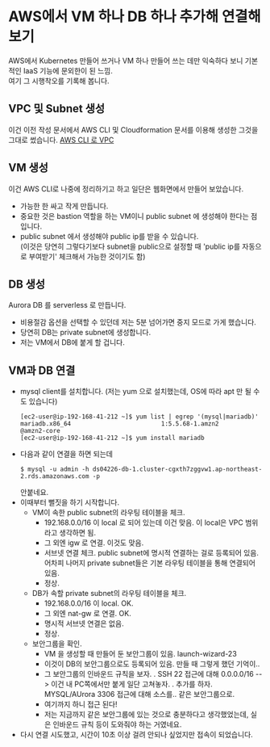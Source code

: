 # AWS에서 VM 하나 DB 하나 추가해 연결해 보기

AWS에서 Kubernetes 만들어 쓰거나 VM 하나 만들어 쓰는 데만 익숙하다 보니 기본적인 IaaS 기능에 문외한이 된 느낌.  
여기 그 시행착오를 기록해 봅니다.

## VPC 및 Subnet 생성

이건 이전 작성 문서에서 AWS CLI 및 Cloudformation 문서를 이용해 생성한 그것을 그대로 썼습니다.
[AWS CLI 로 VPC ](./aws-cli.md)

## VM 생성

이건 AWS CLI로 나중에 정리하기고 하고 일단은 웹화면에서 만들어 보았습니다.  
* 가능한 한 싸고 작게 만듭니다.  
* 중요한 것은 bastion 역할을 하는 VM이니 public subnet 에 생성해야 한다는 점입니다.  
* public subnet 에서 생성해야 public ip를 받을 수 있습니다.  
  (이것은 당연히 그렇다기보다 subnet을 public으로 설정할 때 'public ip를 자동으로 부여받기' 체크해서 가능한 것이기도 함)

## DB 생성

Aurora DB 를  serverless 로 만듭니다.  
* 비용절감 옵션을 선택할 수 있던데 저는 5분 넘어가면 중지 모드로 가게 했습니다.  
* 당연히 DB는 private subnet에 생성합니다.
* 저는 VM에서 DB에 붙게 할 겁니다.

## VM과 DB 연결

* mysql client를 설치합니다.  (저는 yum 으로 설치했는데, OS에 따라 apt 만 될 수도 있습니다)
  ```
  [ec2-user@ip-192-168-41-212 ~]$ yum list | egrep '(mysql|mariadb)'
  mariadb.x86_64                         1:5.5.68-1.amzn2               @amzn2-core
  [ec2-user@ip-192-168-41-212 ~]$ yum install mariadb
  ```
* 다음과 같이 연결을 하면 되는데
  ```
  $ mysql -u admin -h ds04226-db-1.cluster-cgxth7zggvw1.ap-northeast-2.rds.amazonaws.com -p
  ```
  안붙네요.
* 이때부터 뻘짓을 하기 시작합니다.
  - VM이 속한 public subnet의 라우팅 테이블을 체크.
    + 192.168.0.0/16 이 local 로 되어 있는데 이건 맞음. 이 local은 VPC 범위라고 생각하면 됨.
    + 그 외엔 igw 로 연결. 이것도 맞음.
    + 서브넷 연결 체크. public subnet에 명시적 연결하는 걸로 등록되어 있음.
      어차피 나머지 private subnet들은 기본 라우팅 테이블을 통해 연결되어 있음.
    + 정상.
  - DB가 속할 private subnet의 라우팅 테이블을 체크.
    + 192.168.0.0/16 이 local. OK.
    + 그 외엔 nat-gw 로 연결. OK.
    + 명시적 서브넷 연결은 없음.
    + 정상.
  - 보안그룹을 확인.
    + VM 을 생성할 때 만들어 둔 보안그룹이 있음. launch-wizard-23
    + 이것이 DB의 보안그룹으로도 등록되어 있음. 만들 때 그렇게 했던 기억이..
    + 그 보안그룹의 인바운드 규칙을 보자.
      . SSH 22 접근에 대해 0.0.0.0/16 --> 이건 내 PC쪽에서만 붙게 일단 고쳐놓자.
      . 추가를 하자. MYSQL/AUrora 3306 접근에 대해 소스를.. 같은 보안그룹으로.
    + 여기까지 하니 접근 된다!
    + 저는 지금까지 같은 보안그룹에 있는 것으로 충분하다고 생각했었는데, 실은 인바운드 규칙 등이 도와줘야 하는 거였네요.
* 다시 연결 시도했고, 시간이 10초 이상 걸려 안되나 싶었지만 접속이 되었습니다.
